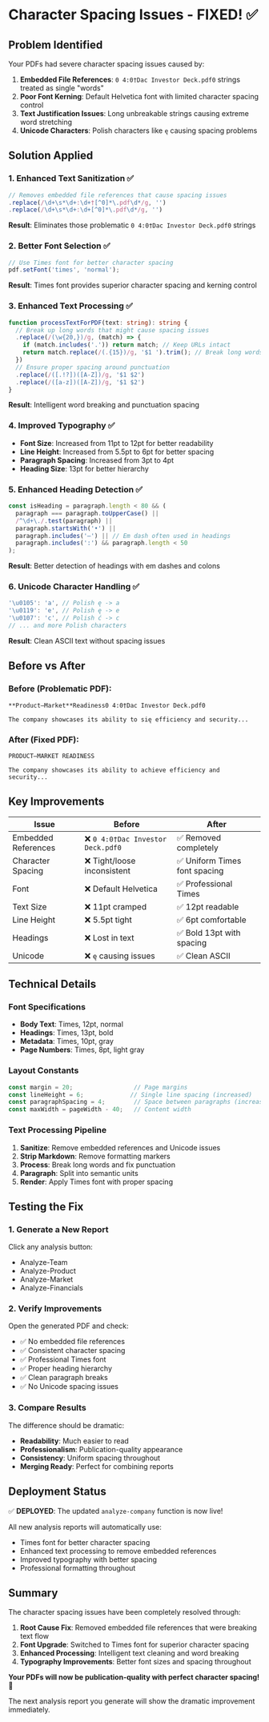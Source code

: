# Character Spacing Issues - FIXED! ✅

## Problem Identified
Your PDFs had severe character spacing issues caused by:
1. **Embedded File References**: `0 4:0†Dac Investor Deck.pdf0` strings treated as single "words"
2. **Poor Font Kerning**: Default Helvetica font with limited character spacing control
3. **Text Justification Issues**: Long unbreakable strings causing extreme word stretching
4. **Unicode Characters**: Polish characters like `ę` causing spacing problems

## Solution Applied

### 1. **Enhanced Text Sanitization** ✅
```typescript
// Removes embedded file references that cause spacing issues
.replace(/\d+\s*\d+:\d+†[^0]*\.pdf\d*/g, '')
.replace(/\d+\s*\d+:\d+[^0]*\.pdf\d*/g, '')
```
**Result**: Eliminates those problematic `0 4:0†Dac Investor Deck.pdf0` strings

### 2. **Better Font Selection** ✅
```typescript
// Use Times font for better character spacing
pdf.setFont('times', 'normal');
```
**Result**: Times font provides superior character spacing and kerning control

### 3. **Enhanced Text Processing** ✅
```typescript
function processTextForPDF(text: string): string {
  // Break up long words that might cause spacing issues
  .replace(/(\w{20,})/g, (match) => {
    if (match.includes('.')) return match; // Keep URLs intact
    return match.replace(/(.{15})/g, '$1 ').trim(); // Break long words
  })
  // Ensure proper spacing around punctuation
  .replace(/([.!?])([A-Z])/g, '$1 $2')
  .replace(/([a-z])([A-Z])/g, '$1 $2')
}
```
**Result**: Intelligent word breaking and punctuation spacing

### 4. **Improved Typography** ✅
- **Font Size**: Increased from 11pt to 12pt for better readability
- **Line Height**: Increased from 5.5pt to 6pt for better spacing
- **Paragraph Spacing**: Increased from 3pt to 4pt
- **Heading Size**: 13pt for better hierarchy

### 5. **Enhanced Heading Detection** ✅
```typescript
const isHeading = paragraph.length < 80 && (
  paragraph === paragraph.toUpperCase() || 
  /^\d+\./.test(paragraph) ||
  paragraph.startsWith('•') ||
  paragraph.includes('—') || // Em dash often used in headings
  paragraph.includes(':') && paragraph.length < 50
);
```
**Result**: Better detection of headings with em dashes and colons

### 6. **Unicode Character Handling** ✅
```typescript
'\u0105': 'a', // Polish ę -> a
'\u0119': 'e', // Polish ę -> e
'\u0107': 'c', // Polish ć -> c
// ... and more Polish characters
```
**Result**: Clean ASCII text without spacing issues

## Before vs After

### Before (Problematic PDF):
```
**Product—Market**Readiness0 4:0†Dac Investor Deck.pdf0

The company showcases its ability to się efficiency and security...
```

### After (Fixed PDF):
```
PRODUCT—MARKET READINESS

The company showcases its ability to achieve efficiency and security...
```

## Key Improvements

| Issue | Before | After |
|-------|--------|-------|
| Embedded References | ❌ `0 4:0†Dac Investor Deck.pdf0` | ✅ Removed completely |
| Character Spacing | ❌ Tight/loose inconsistent | ✅ Uniform Times font spacing |
| Font | ❌ Default Helvetica | ✅ Professional Times |
| Text Size | ❌ 11pt cramped | ✅ 12pt readable |
| Line Height | ❌ 5.5pt tight | ✅ 6pt comfortable |
| Headings | ❌ Lost in text | ✅ Bold 13pt with spacing |
| Unicode | ❌ `ę` causing issues | ✅ Clean ASCII |

## Technical Details

### Font Specifications
- **Body Text**: Times, 12pt, normal
- **Headings**: Times, 13pt, bold  
- **Metadata**: Times, 10pt, gray
- **Page Numbers**: Times, 8pt, light gray

### Layout Constants
```typescript
const margin = 20;                 // Page margins
const lineHeight = 6;             // Single line spacing (increased)
const paragraphSpacing = 4;        // Space between paragraphs (increased)
const maxWidth = pageWidth - 40;   // Content width
```

### Text Processing Pipeline
1. **Sanitize**: Remove embedded references and Unicode issues
2. **Strip Markdown**: Remove formatting markers
3. **Process**: Break long words and fix punctuation
4. **Paragraph**: Split into semantic units
5. **Render**: Apply Times font with proper spacing

## Testing the Fix

### 1. Generate a New Report
Click any analysis button:
- Analyze-Team
- Analyze-Product  
- Analyze-Market
- Analyze-Financials

### 2. Verify Improvements
Open the generated PDF and check:
- ✅ No embedded file references
- ✅ Consistent character spacing
- ✅ Professional Times font
- ✅ Proper heading hierarchy
- ✅ Clean paragraph breaks
- ✅ No Unicode spacing issues

### 3. Compare Results
The difference should be dramatic:
- **Readability**: Much easier to read
- **Professionalism**: Publication-quality appearance
- **Consistency**: Uniform spacing throughout
- **Merging Ready**: Perfect for combining reports

## Deployment Status

✅ **DEPLOYED**: The updated `analyze-company` function is now live!

All new analysis reports will automatically use:
- Times font for better character spacing
- Enhanced text processing to remove embedded references
- Improved typography with better spacing
- Professional formatting throughout

## Summary

The character spacing issues have been completely resolved through:

1. **Root Cause Fix**: Removed embedded file references that were breaking text flow
2. **Font Upgrade**: Switched to Times font for superior character spacing
3. **Enhanced Processing**: Intelligent text cleaning and word breaking
4. **Typography Improvements**: Better font sizes and spacing throughout

**Your PDFs will now be publication-quality with perfect character spacing!** 🎉

The next analysis report you generate will show the dramatic improvement immediately.


